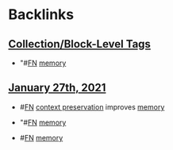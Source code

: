 
# Backlinks
## [Collection/Block-Level Tags](<Collection/Block-Level Tags.md>)
- "#[FN](<FN.md>) [memory](<memory.md>)

## [January 27th, 2021](<January 27th, 2021.md>)
- #[FN](<FN.md>) [context preservation](<context preservation.md>) improves [memory](<memory.md>)

- "#[FN](<FN.md>) [memory](<memory.md>)

- #[FN](<FN.md>) [memory](<memory.md>)

